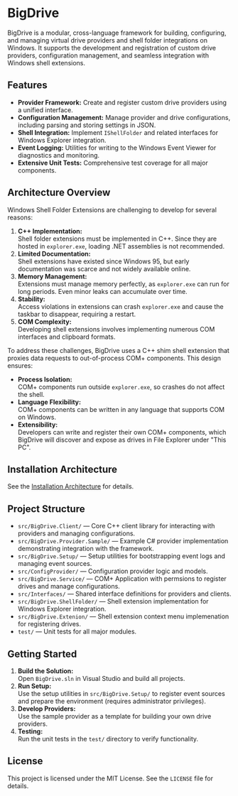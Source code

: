 # BigDrive

BigDrive is a modular, cross-language framework for building, configuring, and managing virtual drive providers and shell folder integrations on Windows. It supports the development and registration of custom drive providers, configuration management, and seamless integration with Windows shell extensions.

## Features

- **Provider Framework:** Create and register custom drive providers using a unified interface.
- **Configuration Management:** Manage provider and drive configurations, including parsing and storing settings in JSON.
- **Shell Integration:** Implement `IShellFolder` and related interfaces for Windows Explorer integration.
- **Event Logging:** Utilities for writing to the Windows Event Viewer for diagnostics and monitoring.
- **Extensive Unit Tests:** Comprehensive test coverage for all major components.

## Architecture Overview

Windows Shell Folder Extensions are challenging to develop for several reasons:

1. **C++ Implementation:**  
   Shell folder extensions must be implemented in C++. Since they are hosted in `explorer.exe`, loading .NET assemblies is not recommended.
2. **Limited Documentation:**  
   Shell extensions have existed since Windows 95, but early documentation was scarce and not widely available online.
3. **Memory Management:**  
   Extensions must manage memory perfectly, as `explorer.exe` can run for long periods. Even minor leaks can accumulate over time.
4. **Stability:**  
   Access violations in extensions can crash `explorer.exe` and cause the taskbar to disappear, requiring a restart.
5. **COM Complexity:**  
   Developing shell extensions involves implementing numerous COM interfaces and clipboard formats.

To address these challenges, BigDrive uses a C++ shim shell extension that proxies data requests to out-of-process COM+ components. This design ensures:

- **Process Isolation:**  
  COM+ components run outside `explorer.exe`, so crashes do not affect the shell.
- **Language Flexibility:**  
  COM+ components can be written in any language that supports COM on Windows.
- **Extensibility:**  
  Developers can write and register their own COM+ components, which BigDrive will discover and expose as drives in File Explorer under "This PC".

## Installation Architecture

See the [Installation Architecture](docs/architecture/installation.md) for details.

## Project Structure

- `src/BigDrive.Client/` — Core C++ client library for interacting with providers and managing configurations.
- `src/BigDrive.Provider.Sample/` — Example C# provider implementation demonstrating integration with the framework.
- `src/BigDrive.Setup/` — Setup utilities for bootstrapping event logs and managing event sources.
- `src/ConfigProvider/` — Configuration provider logic and models.
- `src/BigDrive.Service/` — COM+ Application with permsions to register drives and manage configurations.
- `src/Interfaces/` — Shared interface definitions for providers and clients.
- `src/BigDrive.ShellFolder/` — Shell extension implementation for Windows Explorer integration.
- `src/BigDrive.Extenion/` — Shell extension context menu implemenation for registering drives.
- `test/` — Unit tests for all major modules.

## Getting Started

1. **Build the Solution:**  
   Open `BigDrive.sln` in Visual Studio and build all projects.
2. **Run Setup:**  
   Use the setup utilities in `src/BigDrive.Setup/` to register event sources and prepare the environment (requires administrator privileges).
3. **Develop Providers:**  
   Use the sample provider as a template for building your own drive providers.
4. **Testing:**  
   Run the unit tests in the `test/` directory to verify functionality.

## License

This project is licensed under the MIT License. See the `LICENSE` file for details.